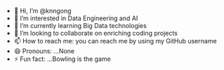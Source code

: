 - 👋 Hi, I’m @knngong
- 👀 I’m interested in Data Engineering and AI
- 🌱 I’m currently learning Big Data technologies
- 💞️ I’m looking to collaborate on enriching coding projects
- 📫 How to reach me: you can reach me by using my GitHub username
- 😄 Pronouns: ...None
- ⚡ Fun fact: ...Bowling is the game

<!---
knngong/knngong is a ✨ special ✨ repository because its `README.md` (this file) appears on your GitHub profile.
You can click the Preview link to take a look at your changes.
--->
